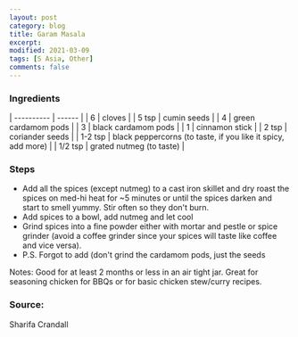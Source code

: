 ```yaml
---
layout: post
category: blog
title: Garam Masala
excerpt:
modified: 2021-03-09
tags: [S Asia, Other]
comments: false
---
```


### Ingredients

| ---------- | ------ |
| 6 | cloves |
| 5 tsp | cumin seeds |
| 4 | green cardamom pods |
| 3 | black cardamom pods |
| 1 | cinnamon stick |
| 2 tsp | coriander seeds |
| 1-2 tsp | black peppercorns (to taste, if you like it spicy, add more) |
| 1/2 tsp | grated nutmeg (to taste) |


### Steps
- Add all the spices (except nutmeg) to a cast iron skillet and dry roast the spices on med-hi heat for ~5 minutes or until the spices darken and start to smell yummy. Stir often so they don't burn. 
- Add spices to a bowl, add nutmeg and let cool
- Grind spices into a fine powder either with mortar and pestle or spice grinder (avoid a coffee grinder since your spices will taste like coffee and vice versa). 
- P.S. Forgot to add (don't grind the cardamom pods, just the seeds

Notes: Good for at least 2 months or less in an air tight jar. Great for seasoning chicken for BBQs or for basic chicken stew/curry recipes. 

### Source:
Sharifa Crandall
